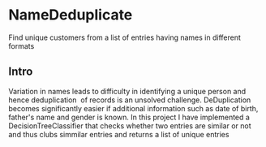 # NameDeduplicate
Find unique customers from a list of entries having names in different formats
## Intro
Variation in names leads to difficulty in identifying a unique person and hence deduplication  of records is an unsolved challenge. 
DeDuplication becomes significantly easier if additional information such as date of birth, father's name and gender is known. In this project I have implemented a DecisionTreeClassifier that checks whether two entries are similar or not and thus clubs simmilar entries and returns a list of unique entries

## 
